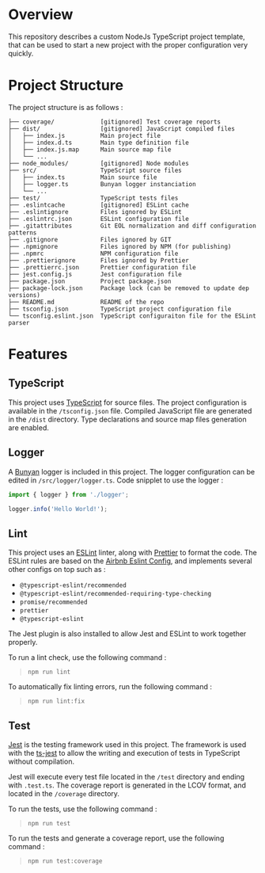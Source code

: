 # Overview

This repository describes a custom NodeJs TypeScript project template, that can be used to start a new project with the proper configuration very quickly.

# Project Structure
The project structure is as follows :
```
├── coverage/             [gitignored] Test coverage reports
├── dist/                 [gitignored] JavaScript compiled files
│   ├── index.js          Main project file
│   ├── index.d.ts        Main type definition file
│   ├── index.js.map      Main source map file
│   └── ...
├── node_modules/         [gitignored] Node modules
├── src/                  TypeScript source files
│   ├── index.ts          Main source file
│   ├── logger.ts         Bunyan logger instanciation
│   └── ...
├── test/                 TypeScript tests files
├── .eslintcache          [gitignored] ESLint cache
├── .eslintignore         Files ignored by ESLint
├── .eslintrc.json        ESLint configuration file
├── .gitattributes        Git EOL normalization and diff configuration patterns
├── .gitignore            Files ignored by GIT
├── .npmignore            Files ignored by NPM (for publishing)
├── .npmrc                NPM configuration file
├── .prettierignore       Files ignored by Prettier
├── .prettierrc.json      Prettier configuration file
├── jest.config.js        Jest configuration file
├── package.json          Project package.json
├── package-lock.json     Package lock (can be removed to update dep versions)
├── README.md             README of the repo
├── tsconfig.json         TypeScript project configuration file
└── tsconfig.eslint.json  TypeScript configuraiton file for the ESLint parser
```

# Features
## TypeScript
This project uses [TypeScript](https://www.typescriptlang.org/) for source files. The project configuration is available in the `/tsconfig.json` file. Compiled JavaScript file are generated in the `/dist` directory. Type declarations and source map files generation are enabled.

## Logger
A [Bunyan](https://www.npmjs.com/package/bunyan) logger is included in this project. The logger configuration can be edited in `/src/logger/logger.ts`. Code snipplet to use the logger :
```TypeScript
import { logger } from './logger';

logger.info('Hello World!');
```

## Lint
This project uses an [ESLint](https://eslint.org/) linter, along with [Prettier](https://prettier.io/) to format the code. The ESLint rules are based on the [Airbnb Eslint Config](https://www.npmjs.com/package/eslint-config-airbnb), and implements several other configs on top such as :
- `@typescript-eslint/recommended`
- `@typescript-eslint/recommended-requiring-type-checking`
- `promise/recommended`
- `prettier`
- `@typescript-eslint`

The Jest plugin is also installed to allow Jest and ESLint to work together properly.

To run a lint check, use the following command :
> `npm run lint`

To automatically fix linting errors, run the following command :
> `npm run lint:fix`

## Test
[Jest](https://jestjs.io/) is the testing framework used in this project. The framework is used with the [ts-jest](https://www.npmjs.com/package/ts-jest) to allow the writing and execution of tests in TypeScript without compilation.

Jest will execute every test file located in the `/test` directory and ending with `.test.ts`. The coverage report is generated in the LCOV format, and located in the `/coverage` directory.

To run the tests, use the following command :
> `npm run test`

To run the tests and generate a coverage report, use the following command :
> `npm run test:coverage`
